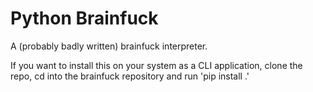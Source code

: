 # Python Brainfuck

A (probably badly written) brainfuck interpreter.

If you want to install this on your system as a CLI application, clone the repo, cd into the brainfuck repository and run 'pip install .'